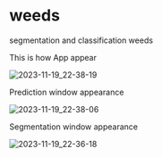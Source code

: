 # weeds
segmentation and classification weeds

This is how App appear


![2023-11-19_22-38-19](https://github.com/radodast/weeds/assets/107272325/75e6e8df-942b-4a17-80fc-e43a861e9807)


Prediction window appearance


![2023-11-19_22-38-06](https://github.com/radodast/weeds/assets/107272325/8145326e-9fec-4783-aae2-27c3355f8e89)


Segmentation window appearance



![2023-11-19_22-36-18](https://github.com/radodast/weeds/assets/107272325/18469707-f9ee-4824-95d8-efcf5a5c782b)

